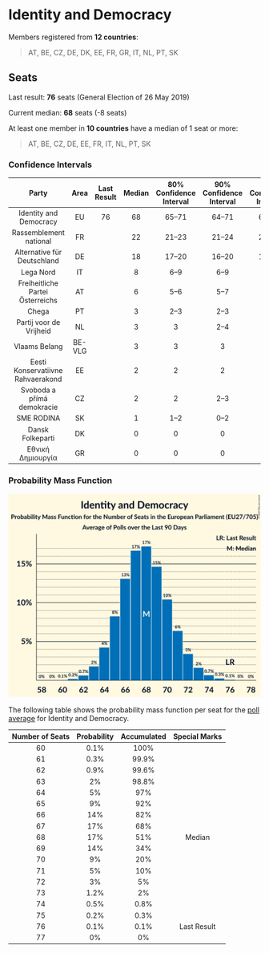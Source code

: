 # Identity and Democracy

Members registered from **12 countries**:

> AT, BE, CZ, DE, DK, EE, FR, GR, IT, NL, PT, SK

## Seats

Last result: **76** seats (General Election of 26 May 2019)

Current median: **68** seats (-8 seats)

At least one member in **10 countries** have a median of 1 seat or more:

> AT, BE, CZ, DE, EE, FR, IT, NL, PT, SK

### Confidence Intervals

| Party | Area | Last Result | Median | 80% Confidence Interval | 90% Confidence Interval | 95% Confidence Interval | 99% Confidence Interval |
|:-----:|:----:|:-----------:|:------:|:-----------------------:|:-----------------------:|:-----------------------:|:-----------------------:|
| Identity and Democracy | EU | 76 | 68 | 65–71 | 64–71 | 63–72 | 62–74 |
| Rassemblement national | FR | | 22 | 21–23 | 21–24 | 20–25 | 20–26 |
| Alternative für Deutschland | DE | | 18 | 17–20 | 16–20 | 16–21 | 15–22 |
| Lega Nord | IT | | 8 | 6–9 | 6–9 | 5–10 | 5–11 |
| Freiheitliche Partei Österreichs | AT | | 6 | 5–6 | 5–7 | 5–7 | 5–7 |
| Chega | PT | | 3 | 2–3 | 2–3 | 2–4 | 2–4 |
| Partij voor de Vrijheid | NL | | 3 | 3 | 2–4 | 2–4 | 2–4 |
| Vlaams Belang | BE-VLG | | 3 | 3 | 3 | 3 | 3–4 |
| Eesti Konservatiivne Rahvaerakond | EE | | 2 | 2 | 2 | 2 | 1–3 |
| Svoboda a přímá demokracie | CZ | | 2 | 2 | 2–3 | 2–3 | 1–3 |
| SME RODINA | SK | | 1 | 1–2 | 0–2 | 0–2 | 0–2 |
| Dansk Folkeparti | DK | | 0 | 0 | 0 | 0 | 0–1 |
| Εθνική Δημιουργία | GR | | 0 | 0 | 0 | 0 | 0 |

### Probability Mass Function

![Graph with seats probability mass function not yet produced](average-2023-06-30-seats-pmf-identityanddemocracy.png "Seats Probability Mass Function")

The following table shows the probability mass function per seat for the [poll average](average-2023-06-30.html) for Identity and Democracy.

| Number of Seats | Probability | Accumulated | Special Marks |
|:---------------:|:-----------:|:-----------:|:-------------:|
| 60 | 0.1% | 100% |  |
| 61 | 0.3% | 99.9% |  |
| 62 | 0.9% | 99.6% |  |
| 63 | 2% | 98.8% |  |
| 64 | 5% | 97% |  |
| 65 | 9% | 92% |  |
| 66 | 14% | 82% |  |
| 67 | 17% | 68% |  |
| 68 | 17% | 51% | Median |
| 69 | 14% | 34% |  |
| 70 | 9% | 20% |  |
| 71 | 5% | 10% |  |
| 72 | 3% | 5% |  |
| 73 | 1.2% | 2% |  |
| 74 | 0.5% | 0.8% |  |
| 75 | 0.2% | 0.3% |  |
| 76 | 0.1% | 0.1% | Last Result |
| 77 | 0% | 0% |  |


